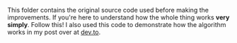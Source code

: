 This folder contains the original source code used before making the improvements. If you're here to understand how the whole thing works **very simply**. Follow this!
I also used this code to demonstrate how the algorithm works in my post over at [dev.to](https://dev.to/totally_chase/how-is-the-human-brain-so-good-at-matching-delimiters-1o51).
